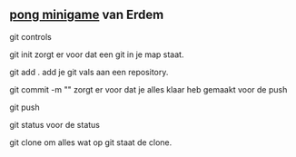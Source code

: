 ## [pong minigame](https://github.com/ErdemTan12/pong-minigame-SDGA/tree/main) van Erdem

git controls

git init zorgt er voor dat een git in je map staat.

git add . add je git vals aan een repository.

git commit -m "" zorgt er voor dat je alles klaar heb gemaakt voor de push

git push

git status voor de status

git clone om alles wat op git staat de clone.
